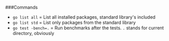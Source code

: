 ###Commands

* `go list all` = List all installed packages, standard library's included
* `go list std` = List only packages from the standard library
* `go test -bench=.` = Run benchmarks after the tests. `.` stands for current directory, obviously
